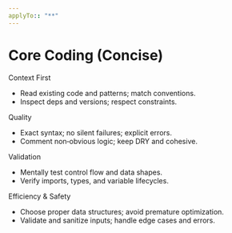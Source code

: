```yaml
---
applyTo:: "**"
---
```


# Core Coding (Concise)

Context First
- Read existing code and patterns; match conventions.
- Inspect deps and versions; respect constraints.

Quality
- Exact syntax; no silent failures; explicit errors.
- Comment non‑obvious logic; keep DRY and cohesive.

Validation
- Mentally test control flow and data shapes.
- Verify imports, types, and variable lifecycles.

Efficiency & Safety
- Choose proper data structures; avoid premature optimization.
- Validate and sanitize inputs; handle edge cases and errors.
